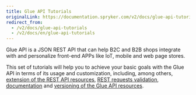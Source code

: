 ```yaml
---
title: Glue API Tutorials
originalLink: https://documentation.spryker.com/v2/docs/glue-api-tutorials
redirect_from:
  - /v2/docs/glue-api-tutorials
  - /v2/docs/en/glue-api-tutorials
---
```


Glue API is a JSON REST API that can help B2C and B2B shops integrate with and personalize front-end APPs like IoT, mobile and web page stores. 

This set of tutorials will help you to achieve your basic goals with the Glue API in terms of its usage and customization, including, among others, [extension of the REST API resources](/docs/scos/dev/tutorials/201903.0/introduction/glue-api/extending-a-res), [REST requests validation](/docs/scos/dev/tutorials/201903.0/introduction/glue-api/validating-rest), [documentation](/docs/scos/dev/tutorials/201903.0/introduction/glue-api/documenting-glu) and [versioning of the Glue API resources](/docs/scos/dev/tutorials/201903.0/introduction/glue-api/versioning-rest).


